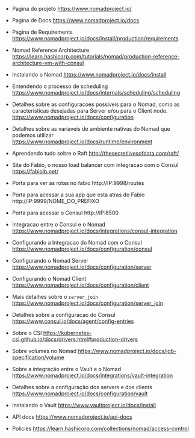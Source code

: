 - Pagina do projeto
https://www.nomadproject.io/

- Pagina de Docs
https://www.nomadproject.io/docs

- Pagina de Requirements
https://www.nomadproject.io/docs/install/production/requirements

- Nomad Reference Architecture
https://learn.hashicorp.com/tutorials/nomad/production-reference-architecture-vm-with-consul

- Instalando o Nomad
https://www.nomadproject.io/docs/install

- Entendendo o processo de scheduling
https://www.nomadproject.io/docs/internals/scheduling/scheduling

- Detalhes sobre as configuracoes possíveis para o Nomad, como as caracteristicas desejadas para Server e/ou para o Client node.
https://www.nomadproject.io/docs/configuration

- Detalhes sobre as variaveis de ambiente nativas do Nomad que podemos utilizar
https://www.nomadproject.io/docs/runtime/environment

- Aprendendo tudo sobre o Raft
http://thesecretlivesofdata.com/raft/

- Site do Fabio, o nosso load balancer com integracao com o Consul
https://fabiolb.net/

- Porta para ver as rotas no fabio
http://IP:9998/routes

- Porta para acessar a sua app que esta atras do Fabio
http://IP:9999/NOME_DO_PREFIXO

- Porta para acessar o Consul
http://IP:8500

- Integracao entre o Consul e o Nomad
https://www.nomadproject.io/docs/integrations/consul-integration

- Configurando a Integracao do Nomad com o Consul
https://www.nomadproject.io/docs/configuration/consul

- Configurando o Nomad Server
https://www.nomadproject.io/docs/configuration/server

- Configurando o Nomad Client
https://www.nomadproject.io/docs/configuration/client

- Mais detalhes sobre o `server_join`
https://www.nomadproject.io/docs/configuration/server_join

- Detalhes sobre a configuracao do Consul
https://www.consul.io/docs/agent/config-entries

- Sobre o CSI
https://kubernetes-csi.github.io/docs/drivers.html#production-drivers

- Sobre volumes no Nomad
https://www.nomadproject.io/docs/job-specification/volume

- Sobre a integração entre o Vault e o Nomad
https://www.nomadproject.io/docs/integrations/vault-integration

- Detalhes sobre a configuração dos servers e dos clients
https://www.nomadproject.io/docs/configuration/vault

- Instalando o Vault
https://www.vaultproject.io/docs/install

- API docs
https://www.nomadproject.io/api-docs

- Policies 
https://learn.hashicorp.com/collections/nomad/access-control

